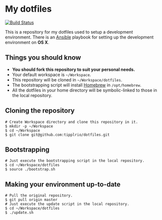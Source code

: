 # My dotfiles

[![Build Status](http://img.shields.io/travis/jgkim/dotfiles.svg?style=flat)](https://travis-ci.org/jgkim/dotfiles)

This is a repository for my dotfiles used to setup a development environment. There is an [Ansible](http://www.ansible.com/) playbook for setting up the development environment on **OS X**.


## Things you should know

* **You should fork this repository to suit your personal needs.**
* Your default workspace is `~/Workspace`.
* This repository will be cloned in `~/Workspace/dotfiles`.
* The bootstrapping script will install [Homebrew](http://brew.sh/) in `/opt/homebrew`.
* All the dotfiles in your home directory will be symbolic-linked to those in the local repository.

## Cloning the repository

```shell
# Create Workspace directory and clone this repository in it.
$ mkdir -p ~/Workspace
$ cd ~/Workspace
$ git clone git@github.com:tipplrio/dotfiles.git
```

## Bootstrapping

```shell
# Just execute the bootstrapping script in the local repository.
$ cd ~/Workspace/dotfiles
$ source ./bootstrap.sh
```

## Making your environment up-to-date

```shell
# Pull the original repository.
$ git pull origin master
# Just execute the update script in the local repository.
$ cd ~/Workspace/dotfiles
$ ./update.sh
```
